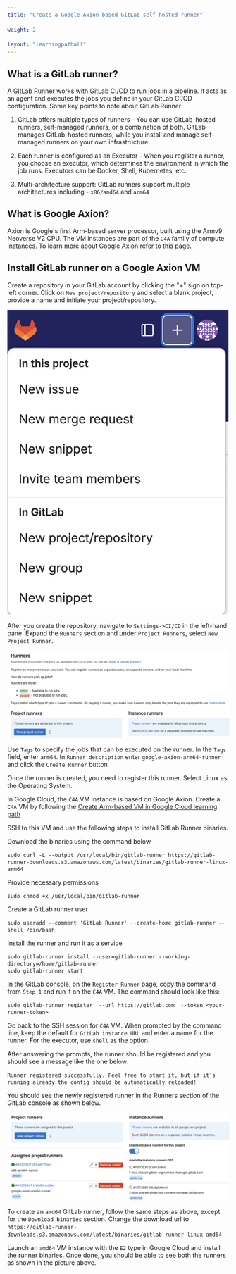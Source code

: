 ```yaml
---
title: "Create a Google Axion-based GitLab self-hosted runner"

weight: 2

layout: "learningpathall"
---
```


## What is a GitLab runner?
A GitLab Runner works with GitLab CI/CD to run jobs in a pipeline. It acts as an agent and executes the jobs you define in your GitLab CI/CD configuration. Some key points to note about GitLab Runner:

1. GitLab offers multiple types of runners - You can use GitLab-hosted runners, self-managed runners, or a combination of both. GitLab manages GitLab-hosted runners, while you install and manage self-managed runners on your own infrastructure.

2. Each runner is configured as an Executor - When you register a runner, you choose an executor, which determines the environment in which the job runs. Executors can be Docker, Shell, Kubernetes, etc.

3. Multi-architecture support: GitLab runners support multiple architectures including - `x86/amd64` and `arm64`

## What is Google Axion?
Axion is Google's first Arm-based server processor, built using the Armv9 Neoverse V2 CPU. The VM instances are part of the `C4A` family of compute instances. To learn more about Google Axion refer to this [page](http://cloud.google.com/products/axion/).

## Install GitLab runner on a Google Axion VM

Create a repository in your GitLab account by clicking the "+" sign on top-left corner. Click on `New project/repository` and select a blank project, provide a name and initiate your project/repository.

![repository #center](_images/repository.png)

After you create the repository, navigate to `Settings->CI/CD` in the left-hand pane. Expand the `Runners` section and under `Project Runners`, select `New Project Runner`.

![arm64-runner #center](_images/create-gitlab-runner.png)

Use `Tags` to specify the jobs that can be executed on the runner. In the `Tags` field, enter `arm64`. In `Runner description` enter `google-axion-arm64-runner` and click the `Create Runner` button

Once the runner is created, you need to register this runner. Select Linux as the Operating System.

In Google Cloud, the `C4A` VM instance is based on Google Axion. Create a `C4A` VM by following the [Create Arm-based VM in Google Cloud learning path](/learning-paths/servers-and-cloud-computing/csp/google/)

SSH to this VM and use the following steps to install GitLab Runner binaries.

Download the binaries using the command below

```console
sudo curl -L --output /usr/local/bin/gitlab-runner https://gitlab-runner-downloads.s3.amazonaws.com/latest/binaries/gitlab-runner-linux-arm64
```

Provide necessary permissions
```console
sudo chmod +x /usr/local/bin/gitlab-runner
```
Create a GitLab runner user
```console
sudo useradd --comment 'GitLab Runner' --create-home gitlab-runner --shell /bin/bash
```
Install the runner and run it as a service
```console
sudo gitlab-runner install --user=gitlab-runner --working-directory=/home/gitlab-runner
sudo gitlab-runner start
```
In the GitLab console, on the `Register Runner` page, copy the command from `Step 1` and run it on the `C4A` VM. The command should look like this:
```console
sudo gitlab-runner register  --url https://gitlab.com  --token <your-runner-token>
```
Go back to the SSH session for `C4A` VM. When prompted by the command line, keep the default for `GitLab instance URL` and enter a name for the runner. For the executor, use `shell` as the option.

After answering the prompts, the runner should be registered and you should see a message like the one below:

```output
Runner registered successfully. Feel free to start it, but if it's running already the config should be automatically reloaded!
```

You should see the newly registered runner in the Runners section of the GitLab console as shown below.

![registered-runner #center](_images/registered-runner.png)

To create an `amd64` GitLab runner, follow the same steps as above, except for the `Download binaries` section. Change the download url to `https://gitlab-runner-downloads.s3.amazonaws.com/latest/binaries/gitlab-runner-linux-amd64`

Launch an `amd64` VM instance with the `E2` type in Google Cloud and install the runner binaries. Once done, you should be able to see both the runners as shown in the picture above.
